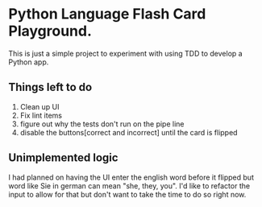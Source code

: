 # Python Language Flash Card Playground.

This is just a simple project to experiment with using TDD 
to develop a Python app.



## Things left to do
1. Clean up UI
2. Fix lint items
3. figure out why the tests don't run on the pipe line
4. disable the buttons[correct and incorrect] until the card is flipped

## Unimplemented logic
I had planned on having the UI enter the english word before it flipped but word like Sie in german can mean "she, they, you".   I'd like to refactor the input to allow for that but don't want to take the time to do so right now.